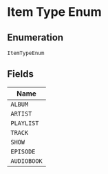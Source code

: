 
# Item Type Enum

## Enumeration

`ItemTypeEnum`

## Fields

| Name |
|  --- |
| `ALBUM` |
| `ARTIST` |
| `PLAYLIST` |
| `TRACK` |
| `SHOW` |
| `EPISODE` |
| `AUDIOBOOK` |

